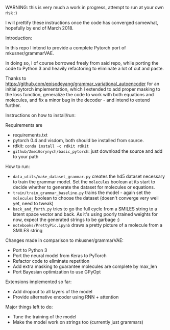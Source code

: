 WARNING: this is very much a work in progress, attempt to run at your own risk :)

I will prettify these instructions once the code has converged somewhat, hopefully by end of March 2018.

Introduction:

In this repo I intend to provide a complete Pytorch port of mkusner/grammarVAE.

In doing so, I of course borrowed freely from said repo, while porting the code to Python 3 and heavily refactoring to eliminate a lot of cut and paste.

Thanks to https://github.com/episodeyang/grammar_variational_autoencoder for an
initial pytorch implementation, which I extended to add proper masking to the loss function,
generalize the code to work with both equations and molecules, and fix a minor bug in the decoder - and intend to extend further.

Instructions on how to install/run:

Requirements are 

* requirements.txt 
* pytorch 0.4 and visdom, both should be installed from source.
* rdkit: `conda install -c rdkit rdkit`
* `github/ZmeiGorynych/basic_pytorch`: just download the source and add to your path


How to run:
* `data_utils/make_dataset_grammar.py` creates the hd5 dataset necessary to train the grammar model. 
Set the `molecules` boolean at its start to decide whether to generate the dataset for molecules or equations.
* `train/train_grammar_baseline.py` trains the model - again set the `molecules` boolean to choose the dataset (doesn't converge very well yet, need to tweak)
* `back_and_forth.py` tries to go the full cycle from a SMILES string to a latent space vector and back. As it's using poorly trained weights for now, expect the generated strings to be garbage :)
* `notebooks/PrettyPic.ipynb` draws a pretty picture of a molecule from a SMILES string

Changes made in comparison to mkusner/grammarVAE:
* Port to Python 3
* Port the neural model from Keras to PyTorch
* Refactor code to eliminate repetition
* Add extra masking to guarantee molecules are complete by max_len
* Port Bayesian optimization to use GPyOpt

Extensions implemented so far:
* Add dropout to all layers of the model
* Provide alternative encoder using RNN + attention

Major things left to do:
* Tune the training of the model
* Make the model work on strings too (currently just grammars)

